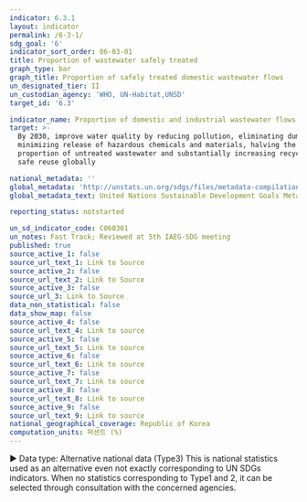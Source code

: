 ```yaml
---
indicator: 6.3.1
layout: indicator
permalink: /6-3-1/
sdg_goal: '6'
indicator_sort_order: 06-03-01
title: Proportion of wastewater safely treated
graph_type: bar
graph_title: Proportion of safely treated domestic wastewater flows
un_designated_tier: II
un_custodian_agency: 'WHO, UN-Habitat,UNSD'
target_id: '6.3'

indicator_name: Proportion of domestic and industrial wastewater flows safely treated
target: >-
  By 2030, improve water quality by reducing pollution, eliminating dumping and
  minimizing release of hazardous chemicals and materials, halving the
  proportion of untreated wastewater and substantially increasing recycling and
  safe reuse globally

national_metadata: ''
global_metadata: 'http://unstats.un.org/sdgs/files/metadata-compilation/Metadata-Goal-6.pdf'
global_metadata_text: United Nations Sustainable Development Goals Metadata (pdf 428kB)

reporting_status: notstarted

un_sd_indicator_code: C060301
un_notes: Fast Track; Reviewed at 5th IAEG-SDG meeting
published: true
source_active_1: false
source_url_text_1: Link to Source
source_active_2: false
source_url_text_2: Link to Source
source_active_3: false
source_url_3: Link to Source
data_non_statistical: false
data_show_map: false
source_active_4: false
source_url_text_4: Link to source
source_active_5: false
source_url_text_5: Link to source
source_active_6: false
source_url_text_6: Link to source
source_active_7: false
source_url_text_7: Link to source
source_active_8: false
source_url_text_8: Link to source
source_active_9: false
source_url_text_9: Link to source
national_geographical_coverage: Republic of Korea
computation_units: 퍼센트 (%)
---
```

▶ Data type: Alternative national data (Type3) This is national statistics used as an alternative even not exactly corresponding to UN SDGs indicators. When no statistics corresponding to Type1 and 2, it can be selected through consultation with the concerned agencies.
